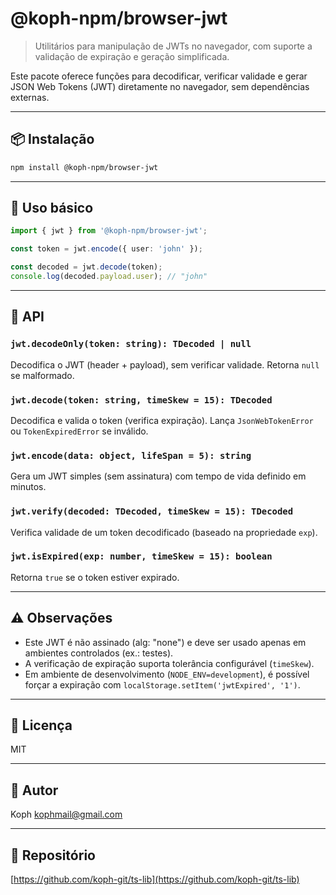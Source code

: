 # @koph-npm/browser-jwt

> Utilitários para manipulação de JWTs no navegador, com suporte a validação de expiração e geração simplificada.

Este pacote oferece funções para decodificar, verificar validade e gerar JSON Web Tokens (JWT) diretamente no navegador, sem dependências externas.

---

## 📦 Instalação

```bash
npm install @koph-npm/browser-jwt
```

---

## 🚀 Uso básico

```ts
import { jwt } from '@koph-npm/browser-jwt';

const token = jwt.encode({ user: 'john' });

const decoded = jwt.decode(token);
console.log(decoded.payload.user); // "john"
```

---

## 🧠 API

### `jwt.decodeOnly(token: string): TDecoded | null`
Decodifica o JWT (header + payload), sem verificar validade. Retorna `null` se malformado.

### `jwt.decode(token: string, timeSkew = 15): TDecoded`
Decodifica e valida o token (verifica expiração). Lança `JsonWebTokenError` ou `TokenExpiredError` se inválido.

### `jwt.encode(data: object, lifeSpan = 5): string`
Gera um JWT simples (sem assinatura) com tempo de vida definido em minutos.

### `jwt.verify(decoded: TDecoded, timeSkew = 15): TDecoded`
Verifica validade de um token decodificado (baseado na propriedade `exp`).

### `jwt.isExpired(exp: number, timeSkew = 15): boolean`
Retorna `true` se o token estiver expirado.

---

## ⚠️ Observações

- Este JWT é não assinado (alg: "none") e deve ser usado apenas em ambientes controlados (ex.: testes).
- A verificação de expiração suporta tolerância configurável (`timeSkew`).
- Em ambiente de desenvolvimento (`NODE_ENV=development`), é possível forçar a expiração com `localStorage.setItem('jwtExpired', '1')`.

---

## 📄 Licença

MIT

---

## 👤 Autor

Koph <kophmail@gmail.com>

---

## 🔗 Repositório

[https://github.com/koph-git/ts-lib](https://github.com/koph-git/ts-lib)

